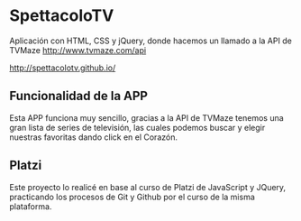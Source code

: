 # SpettacoloTV

Aplicación con HTML, CSS y jQuery, donde hacemos un llamado a la API de TVMaze http://www.tvmaze.com/api

http://spettacolotv.github.io/


Funcionalidad de la APP
-----------

Esta APP funciona muy sencillo, gracias a la API de TVMaze tenemos una gran lista de series de televisión, las cuales podemos buscar y elegir nuestras favoritas dando click en el Corazón.


Platzi
-----------

Este proyecto lo realicé en base al curso de Platzi de JavaScript y JQuery, practicando los procesos de Git y Github por el curso de la misma plataforma.